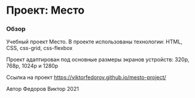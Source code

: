 # Проект: Место

### Обзор

Учебный проект Место.
В проекте использованы технологии: HTML, CSS, css-grid, css-flexbox

Проект адаптирован под основные размеры экранов устройств: 320p, 768p, 1024p и 1280p

Ссылка на проект https://viktorfedorov.github.io/mesto-project/

Автор Федоров Виктор 2021
